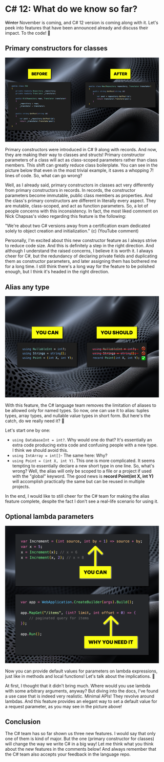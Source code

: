 # C# 12: What do we know so far?

~~Winter~~ November is coming, and C# 12 version is coming along with it. Let's peek into features that have been announced already and discuss their impact. To the code! 🚀

## Primary constructors for classes

![image](1.prima/showcase.png)

Primary constructors were introduced in C# 9 along with records. And now, they are making their way to classes and structs! Primary constructor parameters of a class will act as class-scoped parameters rather than class members. This shift can greatly reduce class boilerplate. You can see in the picture below that even in the most trivial example, it saves a whopping 7! lines of code. So, what can go wrong?

Well, as I already said, primary constructors in classes act very differently from primary constructors in records. In records, the constructor parameters become immutable, public class members as properties. And the class's primary constructors are different in literally every aspect. They are mutable, class-scoped, and act as function parameters. So, a lot of people concerns with this inconsistency. In fact, the most liked comment on Nick Chapsas's video regarding this feature is the following:

"We're about two C# versions away from a certification exam dedicated solely to object creation and initialization." (c) (YouTube comment)

Personally, I'm excited about this new constructor feature as I always strive to reduce code size. And this is definitely a step in the right direction. And although I understand the raised concerns, I believe it is worth it. I always cheer for C#, but the redundancy of declaring private fields and duplicating them as constructor parameters, and later assigning them has bothered me for a long time. I still think there's a long way for the feature to be polished enough, but I think it's headed in the right direction.

## Alias any type

![image](2.aliasany/showcase.png)

With this feature, the C# language team removes the limitation of aliases to be allowed only for named types. So now, one can use it to alias: tuples types, array types, and nullable value types in short form. But here's the catch, do we really need it? 🤔

Let's start one by one:
- `using DatabaseInt = int?`. Why would one do that? It's essentially an extra code producing extra code and confusing people with a new type. I think we should avoid this.
- `using IntArray = int[]`- The same here: Why?
- `using Point = (int X, int Y)`. This one is more complicated. It seems tempting to essentially declare a new short type in one line. So, what's wrong? Well, the alias will only be scoped to a file or a project if used with the "global" keyword. The good news is **record Point(int X, int Y)** will accomplish practically the same but can be reused in multiple projects.

In the end, I would like to still cheer for the C# team for making the alias feature complete, despite the fact I don't see a real-life scenario for using it.

## Optional lambda parameters

![showcase](3.oplambda/showcase.png)

Now you can provide default values for parameters on lambda expressions, just like in methods and local functions! Let's talk about the implications. 🤔  

At first, I thought that it didn't bring much. Where would you use lambda with some arbitrary arguments, anyway? But diving into the docs, I've found a use case that is indeed very realistic. Minimal APIs! They revolve around lambdas. And this feature provides an elegant way to set a default value for a request parameter, as you may see in the picture above!

## Conclusion

The C# team has so far shown us three new features. I would say that only one of them is kind of major. But the one (primary constructor for classes) will change the way we write C# in a big way! Let me think what you think about the new features in the comments below! And always remember that the C# team also accepts your feedback in the language repo. 
